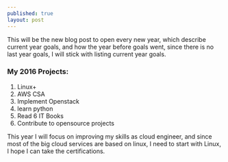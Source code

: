 ```yaml
---
published: true
layout: post
---
```




This will be the new blog post to open every new year, which describe current year goals, and how the year before goals went, since there is no last year goals, I will stick with listing current year goals.

### My 2016 Projects:
1. Linux+
2. AWS CSA
3. Implement Openstack
4. learn python
5. Read 6 IT Books
6. Contribute to opensource projects

This year I will focus on improving my skills as cloud engineer, and since most of the big cloud services are based on linux, I need to start with Linux, I hope I can take the certifications.
